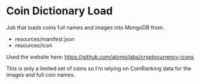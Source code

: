 # Coin Dictionary Load

Job that loads coins full names and images into MongoDB from:

* resources/manifest.json
* resources/icon

Used the website here: https://github.com/atomiclabs/cryptocurrency-icons

This is only a limited set of coins so I'm relying on CoinRanking data for the images and full coin names. 